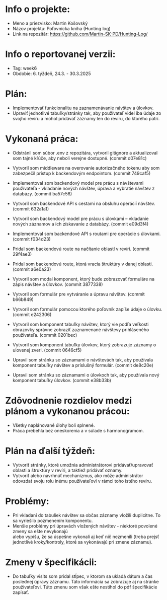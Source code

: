 # Info o projekte:
- Meno a priezvisko: Martin Košovský
- Názov projektu: Poľovnícka kniha (Hunting log)
- Link na repozitár:  https://github.com/Martin-SK-PD/Hunting-Log/

# Info o reportovanej verzii:  
- Tag: week6                       
- Obdobie: 6. týždeň, 24.3. - 30.3.2025 


# Plán:
- Implementovať funkcionalitu na zaznamenávanie návštev a úlovkov.
- Upraviť jednotlivé tabuľky/stránky tak, aby používateľ videl iba údaje zo svojho revíru a mohol pridávať záznamy len do revíru, 
  do ktorého patrí.



# Vykonaná práca:

- Odstránil som súbor .env z repozitára, vytvoril gitignore a aktualizoval som tajné kľúče, aby neboli verejne dostupné. (commit d07e81c)

- Vytvoril som middleware na overovanie autorizačného tokenu aby som zabezpečil prístup k backendovým endpointom. (commit 749caf5)

- Implementoval som backendový model pre prácu s návštevami používateľa - vkladanie nových návštev, úprava 
  a vybratie návštev z databázy. (commit ba57c56)

- Vytvoril som backendové API s cestami na obsluhu operácií návštev. (commit 632a1a1)

- Vytvoril som backendový model pre prácu s úlovkami – vkladanie nových záznamov a ich získavanie z databázy. (commit e09d3f4)

- Implementoval som backendové API s routami pre operácie s úlovkami. (commit f034d23)

- Pridal som backendovú route na načítanie oblastí v revíri. (commit 29f4ae3)

- Pridal som backendovú route, ktorá vracia štruktúry v danej oblasti. (commit a6e0a23)

- Vytvoril som modal komponent, ktorý bude zobrazovať formuláre na zápis návštev a úlovkov. (commit 3877338)

- Vytvoril som formulár pre vytváranie a úpravu návštev. (commit b66b849)

- Vytvoril som formulár pomocou ktorého poľovník zapíše údaje o úlovku. (commit e242306)

- Vytvoril som komponent tabuľky návštev, ktorý vie podľa veľkosti obrazovky správne zobraziť zaznamenané návštevy 
  prihláseného používateľa. (commit 0201bec)

- Vytvoril som komponent tabuľky úlovkov, ktorý zobrazuje záznamy o ulovenej zveri. (commit 0646cf5)

- Upravil som stránku so záznamami o návštevách tak, aby používala komponent tabuľky návštev a príslušný formulár. (commit de8c20e)

- Upravil som stránku so záznamami o úlovkoch tak, aby používala nový komponent tabuľky úlovkov. (commit e38b33b)




# Zdôvodnenie rozdielov medzi plánom a vykonanou prácou:
- Všetky naplánované úlohy boli splnené.
- Práca prebehla bez oneskorenia a v súlade s harmonogramom.

# Plán na ďalší týždeň:
- Vytvoriť stránky, ktoré umožnia administrátorovi pridávať/upravovať oblasti a štruktúry v revíri, a taktiež pridávať oznamy.
- Vytvoriť alebo navrhnúť mechanizmus, ako môže administrátor odovzdať svoju rolu inému používateľovi v rámci toho istého revíru.


# Problémy:
- Pri vkladaní do tabuliek návštev sa občas záznamy vložili duplicitne. To sa vyriešilo pozmenením komponentu.
- Menšie problémy pri úpravách vložených návštev - niektoré povolené zmeny sa ešte nevykonajú  
  alebo vypíšu, že sa úspešne vykonali aj keď nič nezmenili (treba prejsť jednotlivé kroky/kontroly, ktoré sa vykonávajú pri zmene záznamu).


# Zmeny v špecifikácii:
- Do tabuľky visits som pridal stĺpec, v ktorom sa ukladá dátum a čas poslednej úpravy záznamu. 
  Táto informácia sa zobrazuje aj na stránke používateľovi. 
  Túto zmenu som však ešte nestihol do pdf špecifikácie zapísať. 
 

